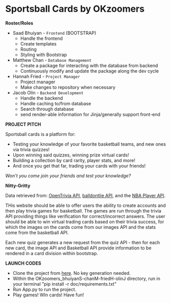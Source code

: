 # Sportsball Cards by OKzoomers

**Roster/Roles**
- Saad Bhuiyan - `Frontend` (BOOTSTRAP)
  - Handle the frontend
  - Create templates
  - Routing
  - Styling with Bootstrap
- Matthew Chan - `Database Management`
  - Create a package for interacting with the database from backend
  - Continuously modify and update the package along the dev cycle
- Hannah Fried - `Project Manager`
  - Project manager
  - Make changes to repository when necessary
- Jacob Olin - `Backend Development`
  - Handle the backend
  - Handle caching to/from database
  - Search through database
  - send render-able information for Jinja/generally support front-end

**PROJECT PITCH**

Sportsball cards is a platform for:
- Testing your knowledge of your favorite basketball teams, and new ones via trivia quizzes!
- Upon winning said quizzes, winning prize virtual cards!
- Building a collection by card rarity, player stats, and more!
- And once you get that far, trading your cards with your friends!

*Won't you come join your friends and test your knowledge?*

**Nitty-Gritty**

Data retrieved from: [OpenTrivia API](https://docs.google.com/document/d/18dMPylFMGCljqjTa-GZnk-ZDE68HLR9Rvz8rShwlp-4/), [balldontlie API](https://docs.google.com/document/d/1zaKf7H-yUcP3lcyAzFsDjLqgZVdpKYNGoZqIcsZoFV0/edit), and the [NBA Player API](https://docs.google.com/document/d/18BfMVVlyTPref1yHHpnwolscon-3mLV2MCagVRoAWU8/).

THis website should be able to offer users the ability to create accounts and then play trivia games for basketball. The games are run through the trivia API providing things like verification for correct/incorrect answers. The user should be able to win virtual trading cards based on their trivia success, for which the images on the cards come from our images API and the stats come from the basketball API.

Each new quiz generates a new request from the quiz API - then for each new card, the image API and Basketball API provide information to be rendered in a card division within bootstrap.

**LAUNCH CODES**

- Clone the project from [here](https://github.com/IanHF/OKzoomers_bhuiyanS-chanM-friedH-olinJ). No key generation needed.
- Within the OKzoomers_bhuiyanS-chanM-friedH-olinJ directory, run in your terminal "pip install -r doc/requirements.txt"
- Run App.py to run the project.
- Play games! WIn cards! Have fun!
